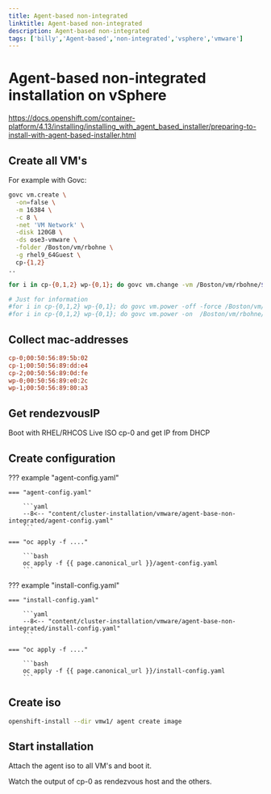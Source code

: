 ```yaml
---
title: Agent-based non-integrated
linktitle: Agent-based non-integrated
description: Agent-based non-integrated
tags: ['billy','Agent-based','non-integrated','vsphere','vmware']
---
```


# Agent-based non-integrated installation on vSphere

<https://docs.openshift.com/container-platform/4.13/installing/installing_with_agent_based_installer/preparing-to-install-with-agent-based-installer.html>

## Create all VM's

For example with Govc:

```bash
govc vm.create \
  -on=false \
  -m 16384 \
  -c 8 \
  -net 'VM Network' \
  -disk 120GB \
  -ds ose3-vmware \
  -folder /Boston/vm/rbohne \
  -g rhel9_64Guest \
  cp-{1,2}
..

for i in cp-{0,1,2} wp-{0,1}; do govc vm.change -vm /Boston/vm/rbohne/${i} -e disk.enableUUID=TRUE ;done

# Just for information
#for i in cp-{0,1,2} wp-{0,1}; do govc vm.power -off -force /Boston/vm/rbohne/${i} ;done
#for i in cp-{0,1,2} wp-{0,1}; do govc vm.power -on  /Boston/vm/rbohne/${i} ;done

```
## Collect mac-addresses

```ini
cp-0;00:50:56:89:5b:02
cp-1;00:50:56:89:dd:e4
cp-2;00:50:56:89:0d:fe
wp-0;00:50:56:89:e0:2c
wp-1;00:50:56:89:80:a3
```

## Get rendezvousIP

Boot with RHEL/RHCOS Live ISO cp-0 and get IP from DHCP

## Create configuration

??? example "agent-config.yaml"

    === "agent-config.yaml"

        ```yaml
        --8<-- "content/cluster-installation/vmware/agent-base-non-integrated/agent-config.yaml"
        ```

    === "oc apply -f ...."

        ```bash
        oc apply -f {{ page.canonical_url }}/agent-config.yaml
        ```

??? example "install-config.yaml"

    === "install-config.yaml"

        ```yaml
        --8<-- "content/cluster-installation/vmware/agent-base-non-integrated/install-config.yaml"
        ```

    === "oc apply -f ...."

        ```bash
        oc apply -f {{ page.canonical_url }}/install-config.yaml
        ```

## Create iso

```bash
openshift-install --dir vmw1/ agent create image
```

## Start installation

Attach the agent iso to all VM's and boot it.

Watch the output of cp-0 as rendezvous host and the others.
